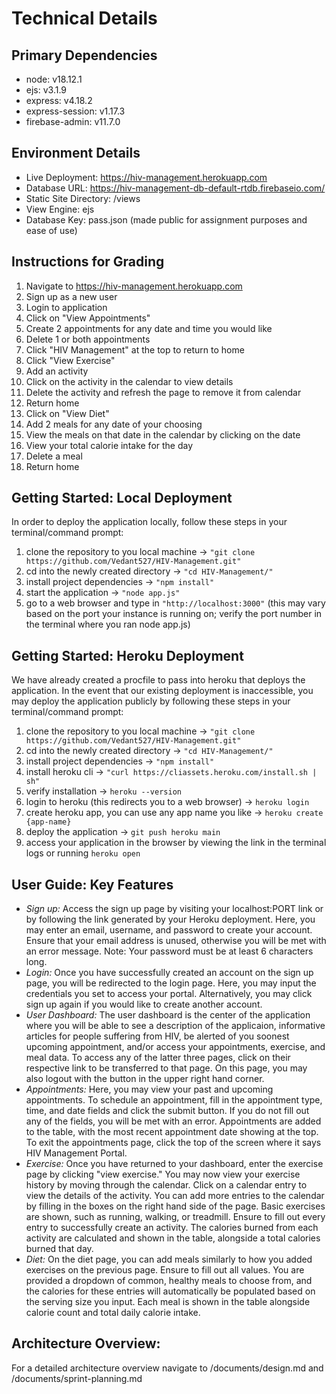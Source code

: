 # Technical Details

## Primary Dependencies

 - node: v18.12.1
 - ejs: v3.1.9
 - express: v4.18.2
 - express-session: v1.17.3
 - firebase-admin: v11.7.0

## Environment Details

- Live Deployment: https://hiv-management.herokuapp.com
- Database URL: https://hiv-management-db-default-rtdb.firebaseio.com/
- Static Site Directory: /views
- View Engine: ejs
- Database Key: pass.json (made public for assignment purposes and ease of use)

## Instructions for Grading

1. Navigate to https://hiv-management.herokuapp.com
2. Sign up as a new user
3. Login to application
4. Click on "View Appointments"
5. Create 2 appointments for any date and time you would like
6. Delete 1 or both appointments
7. Click "HIV Management" at the top to return to home
8. Click "View Exercise"
9. Add an activity
10. Click on the activity in the calendar to view details
11. Delete the activity and refresh the page to remove it from calendar
12. Return home
13. Click on "View Diet"
14. Add 2 meals for any date of your choosing
15. View the meals on that date in the calendar by clicking on the date
16. View your total calorie intake for the day
17. Delete a meal
18. Return home

## Getting Started: Local Deployment

In order to deploy the application locally, follow these steps in your terminal/command prompt:

 1. clone the repository to you local machine -> `"git clone https://github.com/Vedant527/HIV-Management.git"`
 2. cd into the newly created directory -> `"cd HIV-Management/"`
 3. install project dependencies -> `"npm install"`
 4. start the application -> `"node app.js"`
 5. go to a web browser and type in `"http://localhost:3000"` (this may vary based on the port your instance is running on; verify the port number in the terminal where you ran node app.js)

## Getting Started: Heroku Deployment

We have already created a procfile to pass into heroku that deploys the application. In the event that our existing deployment is inaccessible, you may deploy the application publicly by following these steps in your terminal/command prompt:


 1. clone the repository to you local machine -> `"git clone https://github.com/Vedant527/HIV-Management.git"`
 2. cd into the newly created directory -> `"cd HIV-Management/"`
 3. install project dependencies -> `"npm install"`
 4. install heroku cli -> `"curl https://cliassets.heroku.com/install.sh | sh"`
 5. verify installation -> `heroku --version`
 6. login to heroku (this redirects you to a web browser) -> `heroku login`
 7. create heroku app, you can use any app name you like -> `heroku create {app-name}`
 8. deploy the application -> `git push heroku main`
 9. access your application in the browser by viewing the link in the terminal logs or running `heroku open`

## User Guide: Key Features

 - *Sign up:* Access the sign up page by visiting your localhost:PORT link or by following the link generated by your Heroku deployment. Here, you may enter an email, username, and password to create your account. Ensure that your email address is unused, otherwise you will be met with an error message. Note: Your password must be at least 6 characters long.
 - *Login:* Once you have successfully created an account on the sign up page, you will be redirected to the login page. Here, you may input the credentials you set to access your portal. Alternatively, you may click sign up again if you would like to create another account.
 - *User Dashboard:* The user dashboard is the center of the application where you will be able to see a description of the applicaion, informative articles for people suffering from HIV, be alerted of you soonest upcoming appointment, and/or access your appointments, exercise, and meal data. To access any of the latter three pages, click on their respective link to be transferred to that page. On this page, you may also logout with the button in the upper right hand corner.
 - *Appointments:* Here, you may view your past and upcoming appointments. To schedule an appointment, fill in the appointment type, time, and date fields and click the submit button. If you do not fill out any of the fields, you will be met with an error. Appointments are added to the table, with the most recent appointment date showing at the top. To exit the appointments page, click the top of the screen where it says HIV Management Portal.
 - *Exercise:* Once you have returned to your dashboard, enter the exercise page by clicking "view exercise." You may now view your exercise history by moving through the calendar. Click on a calendar entry to view the details of the activity. You can add more entries to the calendar by filling in the boxes on the right hand side of the page. Basic exercises are shown, such as running, walking, or treadmill. Ensure to fill out every entry to successfully create an activity. The calories burned from each activity are calculated and shown in the table, alongside a total calories burned that day.
 - *Diet:* On the diet page, you can add meals similarly to how you added exercises on the previous page. Ensure to fill out all values. You are provided a dropdown of common, healthy meals to choose from, and the calories for these entries will automatically be populated based on the serving size you input. Each meal is shown in the table alongside calorie count and total daily calorie intake.

## Architecture Overview: 

For a detailed architecture overview navigate to /documents/design.md and /documents/sprint-planning.md


